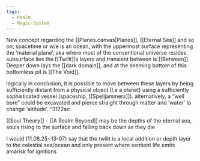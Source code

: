 ```yaml
---
tags:
  - Realm
  - Magic-System
---
```

New concept regarding the [[Planes.canvas|Planes]], [[Eternal Sea]] and so on;
spacetime or w/e is an ocean, with the uppermost surface representing the ‘material plane’, aka where most of the conventional universe resides.
subsurface lies the [[Twilit]]s layers and transient between is [[Between]].
Deeper down lays the [[dark domain]], and at the seeming bottom of this bottomless pit is [[The Void]].

logically in conclusion, it is possible to move between these layers by being sufficiently distant from a physical object (I.e a planet) using a sufficiently sophisticated vessel (spaceship, [[Spelljammers]]). alternatively, a “well bore” could be excavated and pierce straight through matter and ’water’ to change ‘altitude’.  ^3172ac

[[Soul Theory]] - [[A Realm Beyond]] may be the depths of the eternal sea, souls rising to the surface and falling back down as they die

I would (11.08.25~13-07) say that the twilit is a local addition or depth layer to the celestial sea/ocean and only present where sentient life emits amarisk for ignitions 

